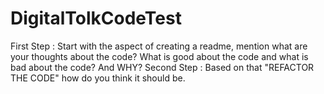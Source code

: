 # DigitalTolkCodeTest
First Step : Start with the aspect of creating a readme, mention what are your thoughts about the code? What is good about the code and what is bad about the code? And WHY?  Second Step : Based on that "REFACTOR THE CODE" how do you think it should be.
